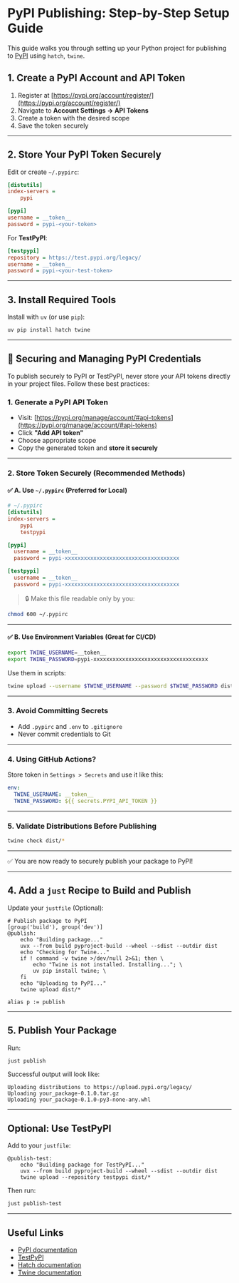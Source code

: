 # PyPI Publishing: Step-by-Step Setup Guide

This guide walks you through setting up your Python project for publishing to [PyPI](https://pypi.org) using `hatch`, `twine`.

## 1. Create a PyPI Account and API Token

1. Register at [https://pypi.org/account/register/](https://pypi.org/account/register/)
2. Navigate to **Account Settings → API Tokens**
3. Create a token with the desired scope
4. Save the token securely

---

## 2. Store Your PyPI Token Securely

Edit or create `~/.pypirc`:

```ini
[distutils]
index-servers =
    pypi

[pypi]
username = __token__
password = pypi-<your-token>
```

For **TestPyPI**:

```ini
[testpypi]
repository = https://test.pypi.org/legacy/
username = __token__
password = pypi-<your-test-token>
```

---

## 3. Install Required Tools

Install with `uv` (or use `pip`):

```bash
uv pip install hatch twine
```

---

## 🔐 Securing and Managing PyPI Credentials

To publish securely to PyPI or TestPyPI, never store your API tokens directly in your project files. Follow these best practices:

### 1. Generate a PyPI API Token

* Visit: [https://pypi.org/manage/account/#api-tokens](https://pypi.org/manage/account/#api-tokens)
* Click **"Add API token"**
* Choose appropriate scope
* Copy the generated token and **store it securely**

---

### 2. Store Token Securely (Recommended Methods)

#### ✅ A. Use `~/.pypirc` (Preferred for Local)

```ini
# ~/.pypirc
[distutils]
index-servers =
    pypi
    testpypi

[pypi]
  username = __token__
  password = pypi-xxxxxxxxxxxxxxxxxxxxxxxxxxxxxxxxxxxx

[testpypi]
  username = __token__
  password = pypi-xxxxxxxxxxxxxxxxxxxxxxxxxxxxxxxxxxxx
```

> 🔒 Make this file readable only by you:

```bash
chmod 600 ~/.pypirc
```

---

#### ✅ B. Use Environment Variables (Great for CI/CD)

```bash
export TWINE_USERNAME=__token__
export TWINE_PASSWORD=pypi-xxxxxxxxxxxxxxxxxxxxxxxxxxxxxxxxxxxx
```

Use them in scripts:

```bash
twine upload --username $TWINE_USERNAME --password $TWINE_PASSWORD dist/*
```

---

### 3. Avoid Committing Secrets

* Add `.pypirc` and `.env` to `.gitignore`
* Never commit credentials to Git

---

### 4. Using GitHub Actions?

Store token in `Settings > Secrets` and use it like this:

```yaml
env:
  TWINE_USERNAME: __token__
  TWINE_PASSWORD: ${{ secrets.PYPI_API_TOKEN }}
```

---

### 5. Validate Distributions Before Publishing

```bash
twine check dist/*
```

---

✅ You are now ready to securely publish your package to PyPI!

---

## 4. Add a `just` Recipe to Build and Publish

Update your `justfile` (Optional):

```just
# Publish package to PyPI
[group('build'), group('dev')]
@publish:
    echo "Building package..."
    uvx --from build pyproject-build --wheel --sdist --outdir dist
    echo "Checking for Twine..."
    if ! command -v twine >/dev/null 2>&1; then \
        echo "Twine is not installed. Installing..."; \
        uv pip install twine; \
    fi
    echo "Uploading to PyPI..."
    twine upload dist/*

alias p := publish
```

---

## 5. Publish Your Package

Run:

```bash
just publish
```

Successful output will look like:

```
Uploading distributions to https://upload.pypi.org/legacy/
Uploading your_package-0.1.0.tar.gz
Uploading your_package-0.1.0-py3-none-any.whl
```

---

## Optional: Use TestPyPI

Add to your `justfile`:

```just
@publish-test:
    echo "Building package for TestPyPI..."
    uvx --from build pyproject-build --wheel --sdist --outdir dist
    twine upload --repository testpypi dist/*
```

Then run:

```bash
just publish-test
```

---

## Useful Links

* [PyPI documentation](https://packaging.python.org/)
* [TestPyPI](https://test.pypi.org/)
* [Hatch documentation](https://hatch.pypa.io/)
* [Twine documentation](https://twine.readthedocs.io/)
